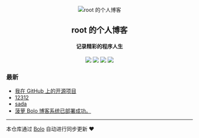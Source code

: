 <p align="center"><img alt="root 的个人博客" src="https://pic.stackoverflow.wiki/uploadImages/114/246/231/87/2020/06/06/16/41/3e4a3ce8-8882-4258-9860-a337bf859605.png"></p><h2 align="center">
root 的个人博客
</h2>

<h4 align="center">记录精彩的程序人生</h4>
<p align="center"><a title="root 的个人博客" target="_blank" href="https://github.com/Ruinwalker7/bolo-blog"><img src="https://img.shields.io/github/last-commit/Ruinwalker7/bolo-blog.svg?style=flat-square&color=FF9900"></a>
<a title="GitHub repo size in bytes" target="_blank" href="https://github.com/Ruinwalker7/bolo-blog"><img src="https://img.shields.io/github/repo-size/Ruinwalker7/bolo-blog.svg?style=flat-square"></a>
<a title="Bolo Version" target="_blank" href="https://github.com/adlered/bolo-solo"><img src="https://img.shields.io/badge/bolo-v2.6 稳定版-f1e05a.svg?style=flat-square&color=blueviolet"></a>
<a title="Hits" target="_blank" href="https://github.com/88250/hits"><img src="https://hits.b3log.org/Ruinwalker7/bolo-blog.svg"></a></p>

### 最新

* [我在 GitHub 上的开源项目](http://36.157.195.216/github)
* [12312](http://36.157.195.216/articles/2023/02/25/1677313963381.html)
* [sada](http://36.157.195.216/articles/2023/02/23/1677146381479.html)
* [菠萝 Bolo 博客系统已部署成功。](http://36.157.195.216/hello-bolo)



---

本仓库通过 [Bolo](https://github.com/adlered/bolo-solo) 自动进行同步更新 ❤️ 
